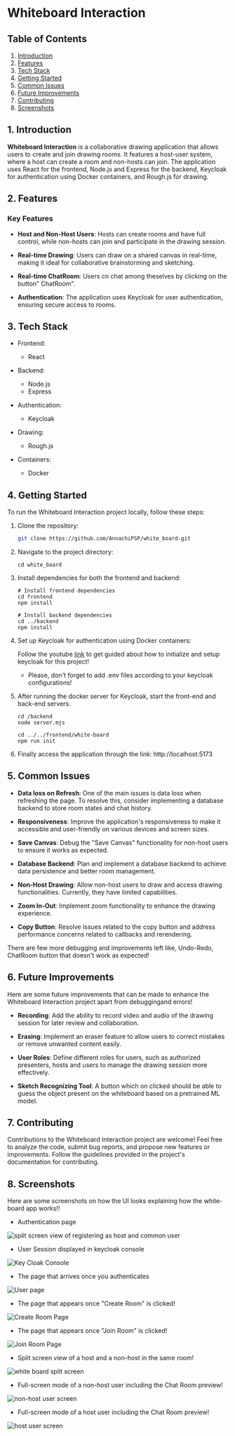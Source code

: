 # Whiteboard Interaction

## Table of Contents

1. [Introduction](#introduction)
2. [Features](#features)
3. [Tech Stack](#tech-stack)
4. [Getting Started](#getting-started)
5. [Common Issues](#common-issues)
6. [Future Improvements](#future-improvements)
7. [Contributing](#contributing)
8. [Screenshots](#screenshots)

## 1. Introduction

**Whiteboard Interaction** is a collaborative drawing application that allows users to create and join drawing rooms. It features a host-user system, where a host can create a room and non-hosts can join. The application uses React for the frontend, Node.js and Express for the backend, Keycloak for authentication using Docker containers, and Rough.js for drawing.

## 2. Features

### Key Features

- **Host and Non-Host Users**: Hosts can create rooms and have full control, while non-hosts can join and participate in the drawing session.

- **Real-time Drawing**: Users can draw on a shared canvas in real-time, making it ideal for collaborative brainstorming and sketching.

- **Real-time ChatRoom**: Users cn chat among theselves by clicking on the button" ChatRoom".

- **Authentication**: The application uses Keycloak for user authentication, ensuring secure access to rooms.

## 3. Tech Stack

- Frontend:
  - React

- Backend:
  - Node.js
  - Express

- Authentication:
  - Keycloak

- Drawing:
  - Rough.js

- Containers:
  - Docker

## 4. Getting Started

To run the Whiteboard Interaction project locally, follow these steps:

1. Clone the repository:

   ```bash
   git clone https://github.com/AnnachiPSP/white_board.git
   ```
2. Navigate to the project directory:

    ```
    cd white_board
    ```
3. Install dependencies for both the frontend and backend:

    ```
    # Install frontend dependencies
    cd frontend
    npm install

    # Install backend dependencies
    cd ../backend
    npm install
    ```

4. Set up Keycloak for authentication using Docker containers:

    Follow the youtube [link](https://www.youtube.com/watch?v=5z6gy4WGnUs) to get guided about how to initialize and setup keycloak for this project!
    
    - Please, don't forget to add .env files according to your keycloak configurations!
  
5. After running the docker server for Keycloak, start the front-end and back-end servers.

    ```
    cd /backend
    node server.mjs

    cd ../../frontend/white-board
    npm run init
    ```

6. Finally access the application through the link: http://localhost:5173

## 5. Common Issues

- **Data loss on Refresh**: One of the main issues is data loss when refreshing the page. To resolve this, consider implementing a database backend to store room states and chat history.

- **Responsiveness**: Improve the application's responsiveness to make it accessible and user-friendly on various devices and screen sizes.

- **Save Canvas**:  Debug the "Save Canvas" functionality for non-host users to ensure it works as expected.

- **Database Backend**: Plan and implement a database backend to achieve data persistence and better room management.

- **Non-Host Drawing**: Allow non-host users to draw and access drawing functionalities. Currently, they have limited capabilities.

- **Zoom In-Out**: Implement zoom functionality to enhance the drawing experience.

- **Copy Button**: Resolve issues related to the copy button and address performance concerns related to callbacks and rerendering.

There are few more debugging and improvements left like, Undo-Redo, ChatRoom button that doesn't work as expected!

## 6. Future Improvements  

Here are some future improvements that can be made to enhance the Whiteboard Interaction project apart from debuggingand errors!

- **Recording**: Add the ability to record video and audio of the drawing session for later review and collaboration.

- **Erasing**: Implement an eraser feature to allow users to correct mistakes or remove unwanted content easily.

- **User Roles**: Define different roles for users, such as authorized presenters, hosts and users to manage the drawing session more effectively.

- **Sketch Recognizing Tool**: A button which on clicked should be able to guess the object present on the whiteboard based on a pretrained ML model.

## 7. Contributing

Contributions to the Whiteboard Interaction project are welcome! Feel free to analyze the code, submit bug reports, and propose new features or improvements. Follow the guidelines provided in the project's documentation for contributing.

## 8. Screenshots

Here are some screenshots on how the UI looks explaining how the white-board app works!!

- Authentication page

![split screen view of registering as host and common user](./screenshots/sc-1.png)

- User Session displayed in keycloak console

![Key Cloak Console](./screenshots/sc-1a.png)

- The page that arrives once you authenticates

![User page](./screenshots/sc-2.png)

- The page that appears once "Create Room" is clicked!

![Create Room Page](./screenshots/sc-3.png)

- The page that appears once "Join Room" is clicked!

![Join Room Page](./screenshots/sc-4.png)

- Split screen view of a host and a non-host in the same room!

![white board split screen](./screenshots/sc-5.png)

- Full-screen mode of a non-host user including the Chat Room preview!

![non-host user screen](./screenshots/sc-6.png)

- Full-screen mode of a host user including the Chat Room preview!

![host user screen](./screenshots/sc-7.png)